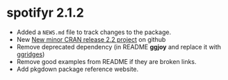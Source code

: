 # spotifyr 2.1.2

* Added a `NEWS.md` file to track changes to the package.
* New [New minor CRAN release 2.2 project](https://github.com/charlie86/spotifyr/projects/2) on github
* Remove deprecated dependency (in README **ggjoy** and replace it with [ggridges](https://cran.r-project.org/web/packages/ggridges/vignettes/introduction.html))
* Remove good examples from README if they are broken links.
* Add pkgdown package reference website.

